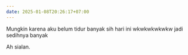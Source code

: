 ```yaml
---
date: 2025-01-08T20:26:17+07:00
---
```

Mungkin karena aku belum tidur banyak sih hari ini wkwkwkwkwkw jadi sedihnya banyak

Ah sialan.